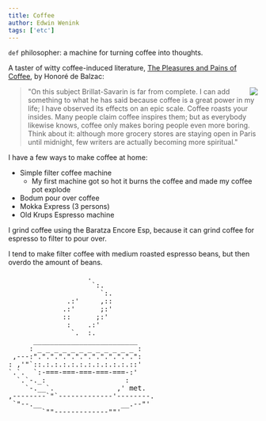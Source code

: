 ```yaml
---
title: Coffee
author: Edwin Wenink
tags: ['etc']
---
```


`def` philosopher: a machine for turning coffee into thoughts.

A taster of witty coffee-induced literature, [The Pleasures and Pains of Coffee](https://urbigenous.net/library/pleasures_pains_coffee.html), by Honoré de Balzac:

<img src="https://naomigilhuis.com/images/varia/1_koffie_huf33a6d898c277650920e294b99fe4a68_24447_3000x0_resize_q75_box.jpg" style="max-width: 40%; float: right; margin-left: 1em;"/>

> "On this subject Brillat-Savarin is far from complete.
I can add something to what he has said because coffee is a great power in my life; I have observed its effects on an epic scale.
Coffee roasts your insides.
Many people claim coffee inspires them; but as everybody likewise knows, coffee only makes boring people even more boring.
Think about it: although more grocery stores are staying open in Paris until midnight, few writers are actually becoming more spiritual."


I have a few ways to make coffee at home:


- Simple filter coffee machine
	* My first machine got so hot it burns the coffee and made my coffee pot explode
- Bodum pour over coffee
- Mokka Express (3 persons)
- Old Krups Espresso machine


I grind coffee using the Baratza Encore Esp, because it can grind coffee for espresso to filter to pour over.


I tend to make filter coffee with medium roasted espresso beans, but then overdo the amount of beans.

<pre>
				   .
					`:.
					  `:.
			  .:'     ,::
			 .:'      ;:'
			 ::      ;:'
			  :    .:'
			   `.  :.
	  _________________________
	 : _ _ _ _ _ _ _ _ _ _ _ _ :
 ,---:".".".".".".".".".".".".":
: ,'"`::.:.:.:.:.:.:.:.:.:.:.::'
`.`.  `:-===-===-===-===-===-:'
  `.`-._:                   :
	`-.__`.               ,' met.
,--------`"`-------------'--------.
 `"--.__                   __.--"'
		`""-------------""'
</pre>
